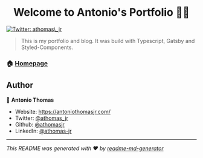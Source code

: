<h1 align="center">Welcome to Antonio's Portfolio 👋🏿</h1>
<p>
  <a href="https://twitter.com/athomas\_jr" target="_blank">
    <img alt="Twitter: athomas\_jr" src="https://img.shields.io/twitter/follow/athomas_jr.svg?style=social" />
  </a>
</p>

> This is my portfolio and blog. It was build with Typescript, Gatsby and Styled-Components.

### 🏠 [Homepage](https://antoniothomasjr.com/)

## Author

👤 **Antonio Thomas**

- Website: https://antoniothomasjr.com/
- Twitter: [@athomas_jr](https://twitter.com/athomas_jr)
- Github: [@athomasjr](https://github.com/athomasjr)
- LinkedIn: [@athomas-jr](https://linkedin.com/in/athomas-jr)

---

_This README was generated with ❤️ by [readme-md-generator](https://github.com/kefranabg/readme-md-generator)_
